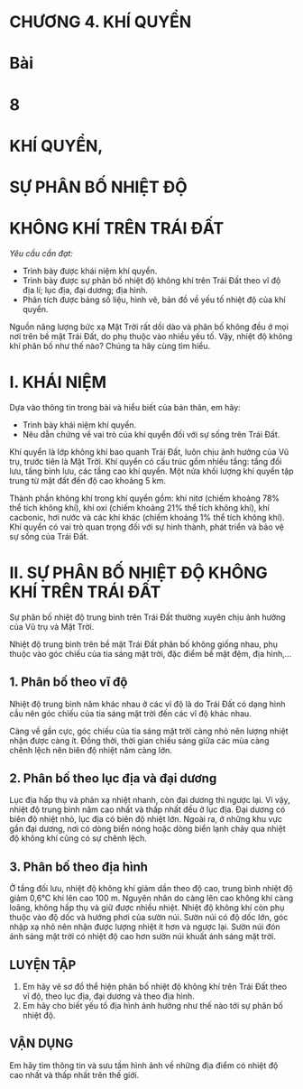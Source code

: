 # CHƯƠNG 4. KHÍ QUYỂN

# Bài
# 8
# KHÍ QUYỂN,
# SỰ PHÂN BỐ NHIỆT ĐỘ
# KHÔNG KHÍ TRÊN TRÁI ĐẤT

*Yêu cầu cần đạt:*
- Trình bày được khái niệm khí quyển.
- Trình bày được sự phân bố nhiệt độ không khí trên Trái Đất theo
vĩ độ địa lí; lục địa, đại dương; địa hình.
- Phân tích được bảng số liệu, hình vẽ, bản đồ về yếu tố nhiệt độ
của khí quyển.

Nguồn năng lượng bức xạ Mặt Trời
rất dồi dào và phân bố không đều ở mọi
nơi trên bề mặt Trái Đất, do phụ thuộc
vào nhiều yếu tố. Vậy, nhiệt độ không khí
phân bố như thế nào? Chúng ta hãy cùng
tìm hiểu.

# I. KHÁI NIỆM

Dựa vào thông tin trong bài và hiểu biết
của bản thân, em hãy:
- Trình bày khái niệm khí quyển.
- Nêu dẫn chứng về vai trò của khí quyển
đối với sự sống trên Trái Đất.

Khí quyển là lớp không khí bao quanh Trái Đất,
luôn chịu ảnh hưởng của Vũ trụ, trước tiên là Mặt Trời.
Khí quyển có cấu trúc gồm nhiều tầng: tầng đối
lưu, tầng bình lưu, các tầng cao khí quyển. Một nửa
khối lượng khí quyển tập trung từ mặt đất đến
độ cao khoảng 5 km.

Thành phần không khí trong khí quyển gồm: khí nitơ (chiếm khoảng 78% thể tích
không khí), khí oxi (chiếm khoảng 21% thể tích không khí), khí cacbonic, hơi nước và các
khí khác (chiếm khoảng 1% thể tích không khí). Khí quyển có vai trò quan trọng đối với
sự hình thành, phát triển và bảo vệ sự sống của Trái Đất.

# II. SỰ PHÂN BỐ NHIỆT ĐỘ KHÔNG KHÍ TRÊN TRÁI ĐẤT

Sự phân bố nhiệt độ trung bình trên Trái Đất thường xuyên chịu ảnh hưởng của
Vũ trụ và Mặt Trời.

Nhiệt độ trung bình trên bề mặt Trái Đất phân bố không giống nhau, phụ thuộc vào
góc chiếu của tia sáng mặt trời, đặc điểm bề mặt đệm, địa hình,...

## 1. Phân bố theo vĩ độ

Nhiệt độ trung bình năm
khác nhau ở các vĩ độ là do
Trái Đất có dạng hình cầu nên
góc chiếu của tia sáng mặt trời
đến các vĩ độ khác nhau.

Càng về gần cực, góc chiếu của tia sáng mặt trời càng nhỏ nên lượng nhiệt nhận được
càng ít. Đồng thời, thời gian chiếu sáng giữa các mùa càng chênh lệch nên biên độ nhiệt
năm càng lớn.
## 2. Phân bố theo lục địa và đại dương

Lục địa hấp thụ và phản xạ nhiệt nhanh, còn đại dương thì ngược lại. Vì vậy,
nhiệt độ trung bình năm cao nhất và thấp nhất đều ở lục địa. Đại dương có biên độ
nhiệt nhỏ, lục địa có biên độ nhiệt lớn.
Ngoài ra, ở những khu vực gần đại dương, nơi có dòng biển nóng hoặc dòng biển
lạnh chảy qua nhiệt độ không khí cũng có sự chênh lệch.
## 3. Phân bố theo địa hình

Ở tầng đối lưu, nhiệt độ không khí giảm dần theo độ cao, trung bình nhiệt độ giảm
0,6°C khi lên cao 100 m. Nguyên nhân do càng lên cao không khí càng loãng, không hấp thụ và
giữ được nhiều nhiệt.
Nhiệt độ không khí còn phụ thuộc vào độ dốc và hướng phơi của sườn núi. Sườn núi
có độ dốc lớn, góc nhập xạ nhỏ nên nhận được lượng nhiệt ít hơn và ngược lại. Sườn núi
đón ánh sáng mặt trời có nhiệt độ cao hơn sườn núi khuất ánh sáng mặt trời.

## LUYỆN TẬP
1. Em hãy vẽ sơ đồ thể hiện phân bố nhiệt độ không khí trên Trái Đất theo vĩ độ,
theo lục địa, đại dương và theo địa hình.
2. Em hãy cho biết yếu tố địa hình ảnh hưởng như thế nào tới sự phân bố nhiệt độ.
## VẬN DỤNG
Em hãy tìm thông tin và sưu tầm hình ảnh về những địa điểm có nhiệt độ
cao nhất và thấp nhất trên thế giới.
